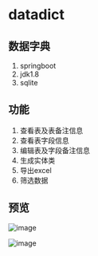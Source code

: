 # datadict
## 数据字典
1. springboot
2. jdk1.8
3. sqlite
## 功能
1. 查看表及表备注信息
2. 查看表字段信息
3. 编辑表及字段备注信息
4. 生成实体类
5. 导出excel
6. 筛选数据
## 预览
![image](https://github.com/abeidaren/datadict/blob/master/src/main/resources/static/img/23333.png)

![image](https://github.com/abeidaren/datadict/tree/master/src/main/resources/static/img/244444.png)


